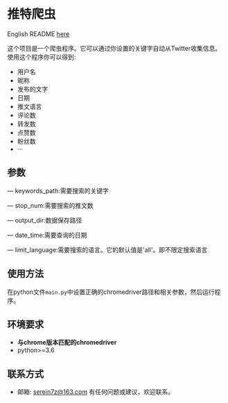 # 推特爬虫
English README [here](https://github.com/QingYunA/Twitter-Crawler/blob/master/EN-README.md)

这个项目是一个爬虫程序。它可以通过你设置的关键字自动从Twitter收集信息。使用这个程序你可以得到:
- 用户名
- 昵称
- 发布的文字
- 日期
- 推文语言
- 评论数
- 转发数
- 点赞数
- 粉丝数
- ···
## 参数

— keywords_path:需要搜索的关键字

— stop_num:需要搜索的推文数

— output_dir:数据保存路径

— date_time:需要查询的日期

— limit_language:需要搜索的语言。它的默认值是'all'。即不限定搜索语言
## 使用方法
在python文件`main.py`中设置正确的chromedriver路径和相关参数，然后运行程序。
## 环境要求
- **与chrome版本匹配的chromedriver**
- python>=3.6
## 联系方式
- 邮箱: serein7z@163.com
有任何问题或建议，欢迎联系。
